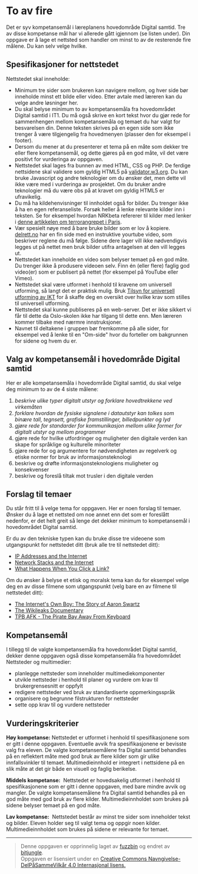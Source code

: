 # To av fire

Det er syv kompetansemål i læreplanens hovedområde Digital samtid. Tre
av disse kompetanse mål har vi allerede gått igjennom (se listen
under). Din oppgave er å lage et nettsted som handler om minst to av
de resterende fire målene. Du kan selv velge hvilke.

Spesifikasjoner for nettstedet
------------------------------
Nettstedet skal inneholde:
* Minimum tre sider som brukeren kan navigere mellom, og hver side bør inneholde minst ett bilde eller video. Etter avtale med læreren kan du velge andre løsninger her.
* Du skal belyse minimum to av kompetansemåla fra hovedområdet Digital samtid i IT1. Du må også skrive en kort tekst hvor du gjør rede for sammenhengen mellom kompetansemåla og temaet du har valgt for besvarelsen din. Denne teksten skrives på en egen side som ikke trenger å være tilgjengelig fra hovedmenyen (plasser den for eksempel i footer).
* Dersom du mener at du presenterer et tema på en måte som dekker tre eller flere kompetansemål, og dette gjøres på en god måte, vil det være positivt for vurderinga av oppgaven.
* Nettstedet skal lages fra bunnen av med HTML, CSS og PHP. De ferdige nettsidene skal validere som gyldig HTML5 på [validator.w3.org](https://validator.w3.org). Du kan bruke Javascript og andre teknologier om du ønsker det, men dette vil ikke være med i vurderinga av prosjektet. Om du bruker andre teknologier må du være obs på at kravet om gyldig HTML5 er ufravikelig.
* Du må ha kildehenvisninger til innholdet også for bilder. Du trenger ikke å ha en egen referanseliste. Forsøk heller å lenke relevante kilder inn i teksten. Se for eksempel hvordan NRKbeta refererer til kilder med lenker i [denne artikkelen om terrorangrepet i Paris](https://nrkbeta.no/2015/11/17/paris-fleip-eller-fakta/).
* Vær spesielt nøye med å bare bruke bilder som er lov å kopiere. [delrett.no]( http://delrett.no/nb/artikler/finne-bilder-p%C3%A5-nettet-%E2%80%93-til-bruk-i-undervisningsmateriale) har en fin side med en instruktive yourtube video, som beskriver reglene du må følge. Sidene dere lager vill ikke nødvendigvis legges ut på nettet men bruk bilder utifra antagelsen at den vill legges ut. 
* Nettstedet kan inneholde en video som belyser temaet på en god måte. Du trenger ikke å produsere videoen selv. Finn én (eller flere) faglig god video(er) som er publisert på nettet (for eksempel på YouTube eller Vimeo).
* Nettstedet skal være utformet i henhold til kravene om universell utforming, så langt det er praktisk mulig. Bruk [Tilsyn for universell utforming av IKT](http://uu.difi.no/) for å skaffe deg en oversikt over hvilke krav som stilles til universell utforming.
* Nettstedet skal kunne publiseres på en web-server. Det er ikke sikkert vi får til dette da Oslo-skolen ikke har tilgang til dette enn. Men læreren kommer tilbake med nærmre innstruksjoner.
* Navnet til deltakene i gruppen bør fremkomme på alle sider, for eksempel ved å lenke til en "Om-side" hvor du forteller om bakgrunnen for sidene og hvem du er.

## Valg av kompetansemål i hovedområde Digital samtid

Her er alle kompetansemåla i hovedområde Digital samtid, du skal velge deg minimum to av de 4 siste målene:

 1. _beskrive ulike typer digitalt utstyr og forklare hovedtrekkene ved virkemåten_
 2. _forklare hvordan de fysiske signalene i datautstyr kan tolkes som binære tall, tegnsett, grafiske framstillinger, billedpunkter og lyd_
 3. _gjøre rede for standarder for kommunikasjon mellom ulike former for digitalt utstyr og mellom programmer_
 4. gjøre rede for hvilke utfordringer og muligheter den digitale verden kan skape for språklige og kulturelle minoriteter
 5. gjøre rede for og argumentere for nødvendigheten av regelverk og etiske normer for bruk av informasjonsteknologi
 6. beskrive og drøfte informasjonsteknologiens muligheter og konsekvenser
 7. beskrive og foreslå tiltak mot trusler i den digitale verden

## Forslag til temaer

Du står fritt til å velge tema for oppgaven. Her er noen forslag til temaer. Ønsker du å lage et nettsted om noe annet enn det som er foreslått nedenfor, er det helt greit så lenge det dekker minimum to kompetansemål i hovedområdet Digital samtid. 

Er du av den tekniske typen kan du bruke disse tre videoene som utgangspunkt for nettstedet ditt (bruk alle tre til nettstedet ditt):

* [IP Addresses and the Internet](https://www.youtube.com/watch?v=L6bDA5FK6gs)
* [Network Stacks and the Internet](https://www.youtube.com/watch?v=PG9oKZdFb7w)
* [What Happens When You Click a Link?](https://www.youtube.com/watch?v=keo0dglCj7I)

Om du ønsker å belyse et etisk og moralsk tema kan du for eksempel velge deg en av disse filmene som utgangspunkt (velg bare en av filmene til nettstedet ditt):

* [The Internet's Own Boy: The Story of Aaron Swartz](https://htmlpreview.github.io/?https://github.com/fagstoff/IT1/blob/master/_docs/Filmer/internets-own-boy.html)
* [The Wikileaks Documentary](https://htmlpreview.github.io/?https://github.com/fagstoff/IT1/blob/master/_docs/Filmer/wikileaks-documentary.html)
* [TPB AFK - The Pirate Bay Away From Keyboard](https://htmlpreview.github.io/?https://github.com/fagstoff/IT1/blob/master/_docs/Filmer/tpb-afk.html)

## Kompetansemål

I tillegg til de valgte kompetansemåla fra hovedområdet Digital samtid, dekker denne oppgaven også disse kompetansemåla fra hovedområdet Nettsteder og multimedier:

* planlegge nettsteder som inneholder multimediekomponenter
* utvikle nettsteder i henhold til planer og vurdere om krav til brukergrensesnitt er oppfylt
* redigere nettsteder ved bruk av standardiserte oppmerkingsspråk
* organisere og begrunne filstrukturen for nettsteder
* sette opp krav til og vurdere nettsteder

## Vurderingskriterier

**Høy kompetanse:** Nettstedet er utformet i henhold til spesifikasjonene som er gitt i denne oppgaven. Eventuelle avvik fra spesifikasjonene er bevisste valg fra eleven. De valgte kompetansemålene fra Digital samtid behandles på en reflektert måte med god bruk av flere kilder som gir ulike innfallsvinkler til temaet. Multimedieinnhold er integrert i nettsidene på en slik måte at det gir både en visuell og faglig berikelse.

**Middels kompetanse:**  Nettstedet er hovedsakelig utformet i henhold til spesifikasjonene som er gitt i denne oppgaven, med bare mindre avvik og mangler. De valgte kompetansemålene fra Digital samtid behandles på en god måte med god bruk av flere kilder. Multimedieinnholdet som brukes på sidene belyser temaet på en god måte.

**Lav kompetanse:**  Nettstedet består av minst tre sider som inneholder tekst og bilder. Eleven holder seg til valgt tema og oppgir noen kilder. Multimedieinnholdet som brukes på sidene er relevante for temaet.

---

>Denne oppgaven er opprinnelig laget av [fuzzbin](https://github.com/fuzzbin) og endret av [bitjungle](https://github.com/bitjungle).  
>Oppgaven er lisensiert under en
>[Creative Commons Navngivelse-DelPåSammeVilkår 4.0 Internasjonal lisens.
](http://creativecommons.org/licenses/by-sa/4.0/)
